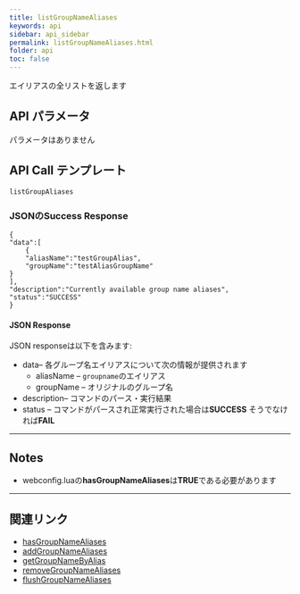 ```yaml
---
title: listGroupNameAliases
keywords: api
sidebar: api_sidebar
permalink: listGroupNameAliases.html
folder: api
toc: false
---
```


エイリアスの全リストを返します



## API パラメータ

パラメータはありません



## API Call テンプレート

```
listGroupAliases
```



### JSONのSuccess Response

```
{
"data":[
    {
    "aliasName":"testGroupAlias",
    "groupName":"testAliasGroupName"
}
],
"description":"Currently available group name aliases",
"status":"SUCCESS"
}
```



#### JSON Response

JSON responseは以下を含みます:

- data– 各グループ名エイリアスについて次の情報が提供されます
  - aliasName – `groupname`のエイリアス
  - groupName – オリジナルのグループ名
- description– コマンドのパース・実行結果
- status – コマンドがパースされ正常実行された場合は**SUCCESS** そうでなければ**FAIL**

------

## Notes

- webconfig.luaの**hasGroupNameAliases**は**TRUE**である必要があります


------

## 関連リンク

- [hasGroupNameAliases](userguide_webconfig.html#hasgroupnamealiases)
- [addGroupNameAliases](addGroupNameAliases.html)
- [getGroupNameByAlias](getGroupNameByAlias.html)
- [removeGroupNameAliases](removeGroupNameAliases.html)
- [flushGroupNameAliases](flushGroupNameAliases.html)